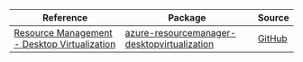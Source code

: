 | Reference | Package | Source |
|---|---|---|
|[Resource Management - Desktop Virtualization](resourcemanager-desktopvirtualization-readme.md)|[azure-resourcemanager-desktopvirtualization](https://repo1.maven.org/maven2/com/azure/resourcemanager/azure-resourcemanager-desktopvirtualization)|[GitHub](https://github.com/Azure/azure-sdk-for-java/blob/main/sdk/desktopvirtualization/azure-resourcemanager-desktopvirtualization)|
